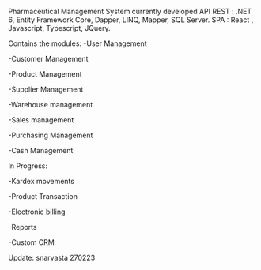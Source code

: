 

Pharmaceutical Management System currently developed 
API REST : .NET 6, Entity Framework Core, Dapper, LINQ, Mapper, SQL Server. 
SPA : React , Javascript, Typescript, JQuery.

Contains the modules: -User Management

-Customer Management

-Product Management

-Supplier Management

-Warehouse management

-Sales management

-Purchasing Management

-Cash Management

In Progress:

-Kardex movements

-Product Transaction

-Electronic billing

-Reports

-Custom CRM

Update: snarvasta 270223
